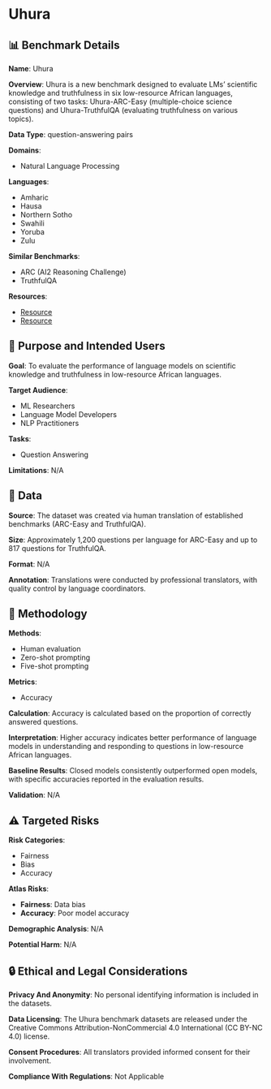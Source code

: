 # Uhura

## 📊 Benchmark Details

**Name**: Uhura

**Overview**: Uhura is a new benchmark designed to evaluate LMs’ scientific knowledge and truthfulness in six low-resource African languages, consisting of two tasks: Uhura-ARC-Easy (multiple-choice science questions) and Uhura-TruthfulQA (evaluating truthfulness on various topics).

**Data Type**: question-answering pairs

**Domains**:
- Natural Language Processing

**Languages**:
- Amharic
- Hausa
- Northern Sotho
- Swahili
- Yoruba
- Zulu

**Similar Benchmarks**:
- ARC (AI2 Reasoning Challenge)
- TruthfulQA

**Resources**:
- [Resource](https://www.huggingface.co/masakhane)
- [Resource](https://www.uhura.dev/)

## 🎯 Purpose and Intended Users

**Goal**: To evaluate the performance of language models on scientific knowledge and truthfulness in low-resource African languages.

**Target Audience**:
- ML Researchers
- Language Model Developers
- NLP Practitioners

**Tasks**:
- Question Answering

**Limitations**: N/A

## 💾 Data

**Source**: The dataset was created via human translation of established benchmarks (ARC-Easy and TruthfulQA).

**Size**: Approximately 1,200 questions per language for ARC-Easy and up to 817 questions for TruthfulQA.

**Format**: N/A

**Annotation**: Translations were conducted by professional translators, with quality control by language coordinators.

## 🔬 Methodology

**Methods**:
- Human evaluation
- Zero-shot prompting
- Five-shot prompting

**Metrics**:
- Accuracy

**Calculation**: Accuracy is calculated based on the proportion of correctly answered questions.

**Interpretation**: Higher accuracy indicates better performance of language models in understanding and responding to questions in low-resource African languages.

**Baseline Results**: Closed models consistently outperformed open models, with specific accuracies reported in the evaluation results.

**Validation**: N/A

## ⚠️ Targeted Risks

**Risk Categories**:
- Fairness
- Bias
- Accuracy

**Atlas Risks**:
- **Fairness**: Data bias
- **Accuracy**: Poor model accuracy

**Demographic Analysis**: N/A

**Potential Harm**: N/A

## 🔒 Ethical and Legal Considerations

**Privacy And Anonymity**: No personal identifying information is included in the datasets.

**Data Licensing**: The Uhura benchmark datasets are released under the Creative Commons Attribution-NonCommercial 4.0 International (CC BY-NC 4.0) license.

**Consent Procedures**: All translators provided informed consent for their involvement.

**Compliance With Regulations**: Not Applicable
